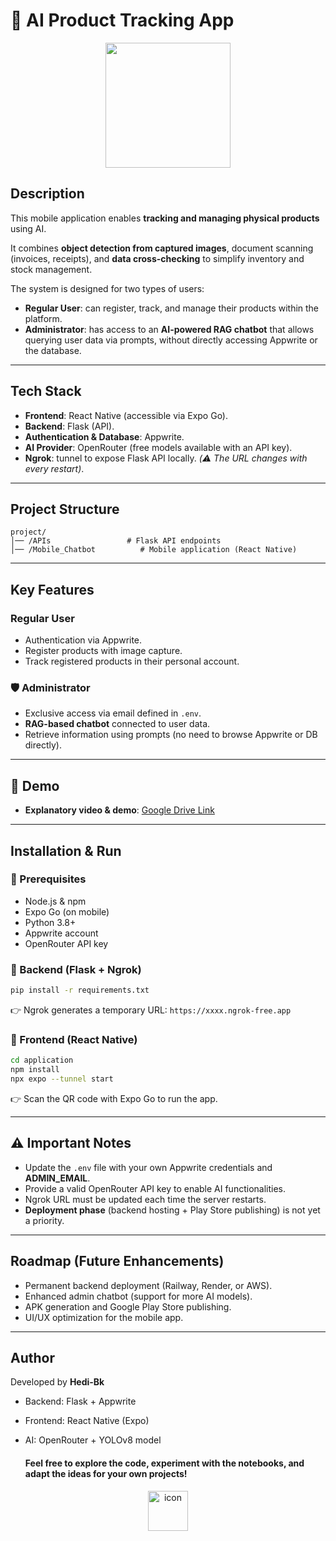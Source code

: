 # 📱 AI Product Tracking App
<p align="center">
  <img src="https://user-images.githubusercontent.com/74038190/216122041-518ac897-8d92-4c6b-9b3f-ca01dcaf38ee.png" width="200"/>
</p>

## Description

This mobile application enables **tracking and managing physical products** using AI.

It combines **object detection from captured images**, document scanning (invoices, receipts), and **data cross-checking** to simplify inventory and stock management.

The system is designed for two types of users:

- **Regular User**: can register, track, and manage their products within the platform.
- **Administrator**: has access to an **AI-powered RAG chatbot** that allows querying user data via prompts, without directly accessing Appwrite or the database.

---

## Tech Stack

- **Frontend**: React Native (accessible via Expo Go).
- **Backend**: Flask (API).
- **Authentication & Database**: Appwrite.
- **AI Provider**: OpenRouter (free models available with an API key).
- **Ngrok**: tunnel to expose Flask API locally. _(⚠️ The URL changes with every restart)_.

---

## Project Structure

```
project/
│── /APIs                 # Flask API endpoints
│── /Mobile_Chatbot          # Mobile application (React Native)

```

---

## Key Features

### Regular User

- Authentication via Appwrite.
- Register products with image capture.
- Track registered products in their personal account.

### 🛡️ Administrator

- Exclusive access via email defined in `.env`.
- **RAG-based chatbot** connected to user data.
- Retrieve information using prompts (no need to browse Appwrite or DB directly).

---

## 🎥 Demo

- **Explanatory video & demo**: [Google Drive Link](https://drive.google.com/file/d/1UhIrXfExn-oqhP0nkRbwlG81I7cN1KIL/view?usp=drive_link)

---

## Installation & Run

### 🔹 Prerequisites

- Node.js & npm
- Expo Go (on mobile)
- Python 3.8+
- Appwrite account
- OpenRouter API key

### 🔹 Backend (Flask + Ngrok)

```bash
pip install -r requirements.txt

```

👉 Ngrok generates a temporary URL: `https://xxxx.ngrok-free.app`

### 🔹 Frontend (React Native)

```bash
cd application
npm install
npx expo --tunnel start

```

👉 Scan the QR code with Expo Go to run the app.

---

## ⚠️ Important Notes

- Update the `.env` file with your own Appwrite credentials and **ADMIN_EMAIL**.
- Provide a valid OpenRouter API key to enable AI functionalities.
- Ngrok URL must be updated each time the server restarts.
- **Deployment phase** (backend hosting + Play Store publishing) is not yet a priority.

---

## Roadmap (Future Enhancements)

- Permanent backend deployment (Railway, Render, or AWS).
- Enhanced admin chatbot (support for more AI models).
- APK generation and Google Play Store publishing.
- UI/UX optimization for the mobile app.

---

## Author

Developed by **Hedi-Bk**

- Backend: Flask + Appwrite
- Frontend: React Native (Expo)
- AI: OpenRouter + YOLOv8 model

  ####  Feel free to explore the code, experiment with the notebooks, and adapt the ideas for your own projects!
<p align="center">
      <img src="https://github.com/user-attachments/assets/d7c0ef31-c3fc-44a3-adc6-539426cf9635" alt="icon" width="64" height="64">
</p>  

